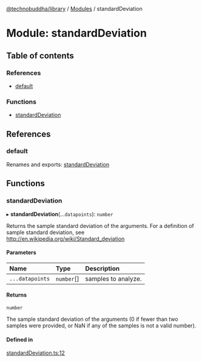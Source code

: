 [@technobuddha/library](../../README.md) / [Modules](../Modules.md) / standardDeviation

# Module: standardDeviation

## Table of contents

### References

- [default](standardDeviation.md#default)

### Functions

- [standardDeviation](standardDeviation.md#standarddeviation)

## References

### default

Renames and exports: [standardDeviation](standardDeviation.md#standarddeviation)

## Functions

### standardDeviation

▸ **standardDeviation**(...`datapoints`): `number`

Returns the sample standard deviation of the arguments.  For a definition of
sample standard deviation, see http://en.wikipedia.org/wiki/Standard_deviation

#### Parameters

| Name | Type | Description |
| :------ | :------ | :------ |
| `...datapoints` | `number`[] | samples to analyze. |

#### Returns

`number`

The sample standard deviation of the arguments (0 if fewer
than two samples were provided, or NaN if any of the samples is
not a valid number).

#### Defined in

[standardDeviation.ts:12](../../src/standardDeviation.ts#L12)
